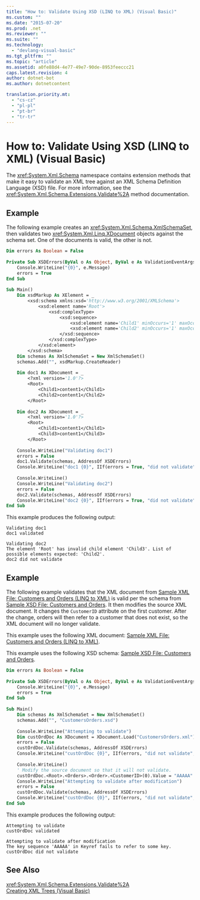 ```yaml
---
title: "How to: Validate Using XSD (LINQ to XML) (Visual Basic)"
ms.custom: ""
ms.date: "2015-07-20"
ms.prod: .net
ms.reviewer: ""
ms.suite: ""
ms.technology: 
  - "devlang-visual-basic"
ms.tgt_pltfrm: ""
ms.topic: "article"
ms.assetid: a0fe88d4-4e77-49e7-90de-8953feeccc21
caps.latest.revision: 4
author: dotnet-bot
ms.author: dotnetcontent

translation.priority.mt: 
  - "cs-cz"
  - "pl-pl"
  - "pt-br"
  - "tr-tr"
---
```

# How to: Validate Using XSD (LINQ to XML) (Visual Basic)
The <xref:System.Xml.Schema> namespace contains extension methods that make it easy to validate an XML tree against an XML Schema Definition Language (XSD) file. For more information, see the <xref:System.Xml.Schema.Extensions.Validate%2A> method documentation.  
  
## Example  
 The following example creates an <xref:System.Xml.Schema.XmlSchemaSet>, then validates two <xref:System.Xml.Linq.XDocument> objects against the schema set. One of the documents is valid, the other is not.  
  
```vb  
Dim errors As Boolean = False  
  
Private Sub XSDErrors(ByVal o As Object, ByVal e As ValidationEventArgs)  
    Console.WriteLine("{0}", e.Message)  
    errors = True  
End Sub  
  
Sub Main()  
    Dim xsdMarkup As XElement = _  
        <xsd:schema xmlns:xsd='http://www.w3.org/2001/XMLSchema'>  
            <xsd:element name='Root'>  
                <xsd:complexType>  
                    <xsd:sequence>  
                        <xsd:element name='Child1' minOccurs='1' maxOccurs='1'/>  
                        <xsd:element name='Child2' minOccurs='1' maxOccurs='1'/>  
                    </xsd:sequence>  
                </xsd:complexType>  
            </xsd:element>  
        </xsd:schema>  
    Dim schemas As XmlSchemaSet = New XmlSchemaSet()  
    schemas.Add("", xsdMarkup.CreateReader)  
  
    Dim doc1 As XDocument = _  
        <?xml version='1.0'?>  
        <Root>  
            <Child1>content1</Child1>  
            <Child2>content1</Child2>  
        </Root>  
  
    Dim doc2 As XDocument = _  
        <?xml version='1.0'?>  
        <Root>  
            <Child1>content1</Child1>  
            <Child3>content1</Child3>  
        </Root>  
  
    Console.WriteLine("Validating doc1")  
    errors = False  
    doc1.Validate(schemas, AddressOf XSDErrors)  
    Console.WriteLine("doc1 {0}", IIf(errors = True, "did not validate", "validated"))  
  
    Console.WriteLine()  
    Console.WriteLine("Validating doc2")  
    errors = False  
    doc2.Validate(schemas, AddressOf XSDErrors)  
    Console.WriteLine("doc2 {0}", IIf(errors = True, "did not validate", "validated"))  
End Sub  
```  
  
 This example produces the following output:  
  
```  
Validating doc1  
doc1 validated  
  
Validating doc2  
The element 'Root' has invalid child element 'Child3'. List of possible elements expected: 'Child2'.  
doc2 did not validate  
```  
  
## Example  
 The following example validates that the XML document from [Sample XML File: Customers and Orders (LINQ to XML)](../../../../visual-basic/programming-guide/concepts/linq/sample-xml-file-customers-and-orders-linq-to-xml.md) is valid per the schema from [Sample XSD File: Customers and Orders](../../../../visual-basic/programming-guide/concepts/linq/sample-xsd-file-customers-and-orders.md). It then modifies the source XML document. It changes the `CustomerID` attribute on the first customer. After the change, orders will then refer to a customer that does not exist, so the XML document will no longer validate.  
  
 This example uses the following XML document: [Sample XML File: Customers and Orders (LINQ to XML)](../../../../visual-basic/programming-guide/concepts/linq/sample-xml-file-customers-and-orders-linq-to-xml.md).  
  
 This example uses the following XSD schema: [Sample XSD File: Customers and Orders](../../../../visual-basic/programming-guide/concepts/linq/sample-xsd-file-customers-and-orders.md).  
  
```vb  
Dim errors As Boolean = False  
  
Private Sub XSDErrors(ByVal o As Object, ByVal e As ValidationEventArgs)  
    Console.WriteLine("{0}", e.Message)  
    errors = True  
End Sub  
  
Sub Main()  
    Dim schemas As XmlSchemaSet = New XmlSchemaSet()  
    schemas.Add("", "CustomersOrders.xsd")  
  
    Console.WriteLine("Attempting to validate")  
    Dim custOrdDoc As XDocument = XDocument.Load("CustomersOrders.xml")  
    errors = False  
    custOrdDoc.Validate(schemas, AddressOf XSDErrors)  
    Console.WriteLine("custOrdDoc {0}", IIf(errors, "did not validate", "validated"))  
  
    Console.WriteLine()  
    ' Modify the source document so that it will not validate.  
    custOrdDoc.<Root>.<Orders>.<Order>.<CustomerID>(0).Value = "AAAAA"  
    Console.WriteLine("Attempting to validate after modification")  
    errors = False  
    custOrdDoc.Validate(schemas, AddressOf XSDErrors)  
    Console.WriteLine("custOrdDoc {0}", IIf(errors, "did not validate", "validated"))  
End Sub  
```  
  
 This example produces the following output:  
  
```  
Attempting to validate  
custOrdDoc validated  
  
Attempting to validate after modification  
The key sequence 'AAAAA' in Keyref fails to refer to some key.  
custOrdDoc did not validate  
```  
  
## See Also  
 <xref:System.Xml.Schema.Extensions.Validate%2A>   
 [Creating XML Trees (Visual Basic)](../../../../visual-basic/programming-guide/concepts/linq/creating-xml-trees.md)
